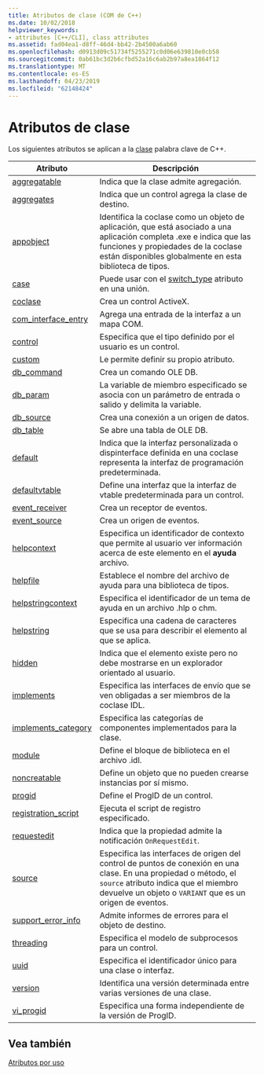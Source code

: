 ```yaml
---
title: Atributos de clase (COM de C++)
ms.date: 10/02/2018
helpviewer_keywords:
- attributes [C++/CLI], class attributes
ms.assetid: fad04ea1-d8ff-46d4-bb42-2b4500a6ab60
ms.openlocfilehash: d0913d09c51734f5255271c0d06e639810e0cb58
ms.sourcegitcommit: 0ab61bc3d2b6cfbd52a16c6ab2b97a8ea1864f12
ms.translationtype: MT
ms.contentlocale: es-ES
ms.lasthandoff: 04/23/2019
ms.locfileid: "62148424"
---
```

# <a name="class-attributes"></a>Atributos de clase

Los siguientes atributos se aplican a la [clase](../../cpp/class-cpp.md) palabra clave de C++.

|Atributo|Descripción|
|---------------|-----------------|
|[aggregatable](aggregatable.md)|Indica que la clase admite agregación.|
|[aggregates](aggregates.md)|Indica que un control agrega la clase de destino.|
|[appobject](appobject.md)|Identifica la coclase como un objeto de aplicación, que está asociado a una aplicación completa .exe e indica que las funciones y propiedades de la coclase están disponibles globalmente en esta biblioteca de tipos.|
|[case](case-cpp.md)|Puede usar con el [switch_type](switch-type.md) atributo en una unión.|
|[coclase](coclass.md)|Crea un control ActiveX.|
|[com_interface_entry](com-interface-entry-cpp.md)|Agrega una entrada de la interfaz a un mapa COM.|
|[control](control.md)|Especifica que el tipo definido por el usuario es un control.|
|[custom](custom-cpp.md)|Le permite definir su propio atributo.|
|[db_command](db-command.md)|Crea un comando OLE DB.|
|[db_param](db-param.md)|La variable de miembro especificado se asocia con un parámetro de entrada o salido y delimita la variable.|
|[db_source](db-source.md)|Crea una conexión a un origen de datos.|
|[db_table](db-table.md)|Se abre una tabla de OLE DB.|
|[default](default-cpp.md)|Indica que la interfaz personalizada o dispinterface definida en una coclase representa la interfaz de programación predeterminada.|
|[defaultvtable](defaultvtable.md)|Define una interfaz que la interfaz de vtable predeterminada para un control.|
|[event_receiver](event-receiver.md)|Crea un receptor de eventos.|
|[event_source](event-source.md)|Crea un origen de eventos.|
|[helpcontext](helpcontext.md)|Especifica un identificador de contexto que permite al usuario ver información acerca de este elemento en el **ayuda** archivo.|
|[helpfile](helpfile.md)|Establece el nombre del archivo de ayuda para una biblioteca de tipos.|
|[helpstringcontext](helpstringcontext.md)|Especifica el identificador de un tema de ayuda en un archivo .hlp o chm.|
|[helpstring](helpstring.md)|Especifica una cadena de caracteres que se usa para describir el elemento al que se aplica.|
|[hidden](hidden.md)|Indica que el elemento existe pero no debe mostrarse en un explorador orientado al usuario.|
|[implements](implements-cpp.md)|Especifica las interfaces de envío que se ven obligadas a ser miembros de la coclase IDL.|
|[implements_category](implements-category.md)|Especifica las categorías de componentes implementados para la clase.|
|[module](module-cpp.md)|Define el bloque de biblioteca en el archivo .idl.|
|[noncreatable](noncreatable.md)|Define un objeto que no pueden crearse instancias por sí mismo.|
|[progid](progid.md)|Define el ProgID de un control.|
|[registration_script](registration-script.md)|Ejecuta el script de registro especificado.|
|[requestedit](requestedit.md)|Indica que la propiedad admite la notificación `OnRequestEdit`.|
|[source](source-cpp.md)|Especifica las interfaces de origen del control de puntos de conexión en una clase. En una propiedad o método, el `source` atributo indica que el miembro devuelve un objeto o `VARIANT` que es un origen de eventos.|
|[support_error_info](support-error-info.md)|Admite informes de errores para el objeto de destino.|
|[threading](threading-cpp.md)|Especifica el modelo de subprocesos para un control.|
|[uuid](uuid-cpp-attributes.md)|Especifica el identificador único para una clase o interfaz.|
|[version](version-cpp.md)|Identifica una versión determinada entre varias versiones de una clase.|
|[vi_progid](vi-progid.md)|Especifica una forma independiente de la versión de ProgID.|

## <a name="see-also"></a>Vea también

[Atributos por uso](attributes-by-usage.md)